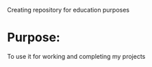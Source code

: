 Creating repository for education purposes

# Purpose:

To use it for working and completing my projects
